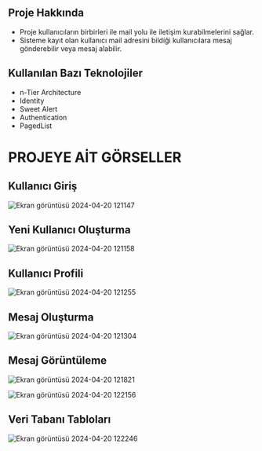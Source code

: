 ## Proje Hakkında

* Proje kullanıcıların birbirleri ile mail yolu ile iletişim kurabilmelerini sağlar.
* Sisteme kayıt olan kullanıcı mail adresini bildiği kullanıcılara mesaj gönderebilir veya mesaj alabilir.

## Kullanılan Bazı Teknolojiler
* n-Tier Architecture
* Identity
* Sweet Alert
* Authentication
* PagedList


# PROJEYE AİT GÖRSELLER

## Kullanıcı Giriş

![Ekran görüntüsü 2024-04-20 121147](https://github.com/gozgirfaruk/EPosta.UI/assets/125920944/426f2a0d-4144-43d1-a616-ec317906cb47)

## Yeni Kullanıcı Oluşturma

![Ekran görüntüsü 2024-04-20 121158](https://github.com/gozgirfaruk/EPosta.UI/assets/125920944/70dd9655-b929-467c-8c15-fbadbc79a6f7)


## Kullanıcı Profili

![Ekran görüntüsü 2024-04-20 121255](https://github.com/gozgirfaruk/EPosta.UI/assets/125920944/009cadce-f113-447d-81cc-e4d78244d72d)

## Mesaj Oluşturma

![Ekran görüntüsü 2024-04-20 121304](https://github.com/gozgirfaruk/EPosta.UI/assets/125920944/a0decedc-b2c8-450f-a91c-cc34d8634ffc)

## Mesaj Görüntüleme

![Ekran görüntüsü 2024-04-20 121821](https://github.com/gozgirfaruk/EPosta.UI/assets/125920944/d7a54984-cfaf-43da-8777-ab005cc24351)

![Ekran görüntüsü 2024-04-20 122156](https://github.com/gozgirfaruk/EPosta.UI/assets/125920944/e2a2ed48-5941-4027-b210-819835bab6aa)

## Veri Tabanı Tabloları

![Ekran görüntüsü 2024-04-20 122246](https://github.com/gozgirfaruk/EPosta.UI/assets/125920944/e6dbaa86-a1e8-44be-82aa-566f1da949da)


